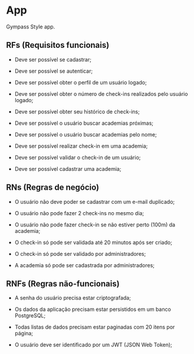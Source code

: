 # App

Gympass Style app.

## RFs (Requisitos funcionais)

- Deve ser possível se cadastrar;

- Deve ser possível se autenticar;

- Deve ser possível obter o perfil de um usuário logado;

- Deve ser possível obter o número de check-ins realizados pelo usuário logado; 

- Deve ser possível obter seu histórico de check-ins;

- Deve ser possível o usuário buscar academias próximas;

- Deve ser possível o usuário buscar academias pelo nome;

- Deve ser possível realizar check-in em uma academia;

- Deve ser possível validar o check-in de um usuário;

- Deve ser possível cadastrar uma academia;

## RNs (Regras de negócio)

- O usuário não deve poder se cadastrar com um e-mail duplicado;

- O usuário não pode fazer 2 check-ins no mesmo dia;

- O usuário não pode fazer check-in se não estiver perto (100m) da academia;

- O check-in só pode ser validada até 20 minutos após ser criado;

- O check-in só pode ser validado por administradores;

- A academia só pode ser cadastrada por administradores;

## RNFs (Regras não-funcionais)

- A senha do usuário precisa estar criptografada;

- Os dados da aplicação precisam estar persistidos em um banco PostgreSQL;

- Todas listas de dados precisam estar paginadas com 20 itens por página;

- O usuário deve ser identificado por um JWT (JSON Web Token);
